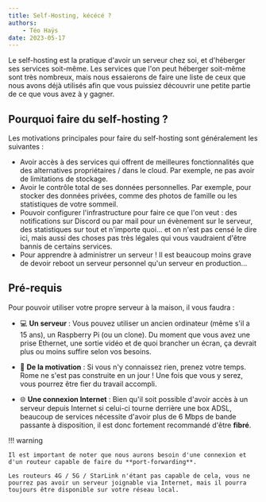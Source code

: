 ```yaml
---
title: Self-Hosting, kécécé ?
authors:
    - Téo Haÿs
date: 2023-05-17
---
```


Le self-hosting est la pratique d'avoir un serveur chez soi, et d'héberger ses services soit-même. Les services que l'on peut héberger soit-même sont très nombreux, mais nous essaierons de faire une liste de ceux que nous avons déjà utilisés afin que vous puissiez découvrir une petite partie de ce que vous avez à y gagner.


## Pourquoi faire du self-hosting ?

Les motivations principales pour faire du self-hosting sont généralement les suivantes :

- Avoir accès à des services qui offrent de meilleures fonctionnalités que des alternatives propriétaires / dans le cloud. Par exemple, ne pas avoir de limitations de stockage.
- Avoir le contrôle total de ses données personnelles. Par exemple, pour stocker des données privées, comme des photos de famille ou les statistiques de votre sommeil.
- Pouvoir configurer l'infrastructure pour faire ce que l'on veut : des notifications sur Discord ou par mail pour un évènement sur le serveur, des statistiques sur tout et n'importe quoi... et on n'est pas censé le dire ici, mais aussi des choses pas très légales qui vous vaudraient d'être bannis de certains services.
- Pour apprendre à administrer un serveur ! Il est beaucoup moins grave de devoir reboot un serveur personnel qu'un serveur en production...

## Pré-requis

Pour pouvoir utiliser votre propre serveur à la maison, il vous faudra :

- :computer: **Un serveur** : Vous pouvez utiliser un ancien ordinateur (même s'il a 15 ans), un Raspberry Pi (ou un clone). Du moment que vous avez une prise Ethernet, une sortie vidéo et de quoi brancher un écran, ça devrait plus ou moins suffire selon vos besoins.

- :muscle: **De la motivation** : Si vous n'y connaissez rien, prenez votre temps. Rome ne s'est pas construite en un jour ! Une fois que vous y serez, vous pourrez être fier du travail accompli.

- :globe_with_meridians: **Une connexion Internet** : Bien qu'il soit possible d'avoir accès à un serveur depuis Internet si celui-ci tourne derrière une box ADSL, beaucoup de services nécessite d'avoir plus de 6 Mbps de bande passante à disposition, il est donc fortement recommandé d'être **fibré**.


!!! warning

    Il est important de noter que nous aurons besoin d'une connexion et d'un routeur capable de faire du **port-forwarding**.
    
    Les routeurs 4G / 5G / StarLink n'étant pas capable de cela, vous ne pourrez pas avoir un serveur joignable via Internet, mais il pourra toujours être disponible sur votre réseau local.
